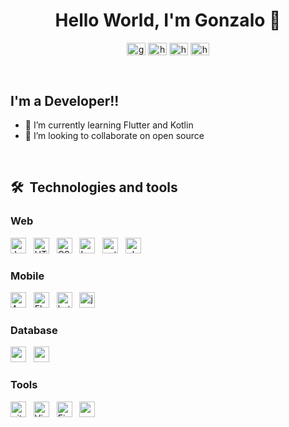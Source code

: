 

 <!-- <img align="right" alt="GIF" src="https://github.com/arsentieva/arsentieva/blob/main/code.gif?raw=true" width="500" height="320" /> -->

<div align="center">
  <h1>Hello World, I'm Gonzalo  👋</h1>
</div>

<p align="center">
  <a href="https://twitter.com/gonzalo_code" target="blank"
    ><img
      align="center"
      src="https://raw.githubusercontent.com/rahuldkjain/github-profile-readme-generator/22064237dce9d9052582c108ace3c161b646dfd9/src/images/icons/Social/twitter.svg"
      alt="gonzalo_code"
      height="20"
      width="30"
  /></a>
  <a href="https://www.linkedin.com/in/gonzalo-lopez-2050/" target="blank"
    ><img
      align="center"
      src="https://raw.githubusercontent.com/rahuldkjain/github-profile-readme-generator/22064237dce9d9052582c108ace3c161b646dfd9/src/images/icons/Social/linked-in-alt.svg"
      alt="https://www.linkedin.com/in/gonzalo-lopez-2050/"
      height="20"
      width="30"
  /></a>
  <a href="https://www.facebook.com/gonzalo.lopezguerrero.5/" target="blank"
    ><img
      align="center"
      src="https://raw.githubusercontent.com/rahuldkjain/github-profile-readme-generator/22064237dce9d9052582c108ace3c161b646dfd9/src/images/icons/Social/facebook.svg"
      alt="https://www.facebook.com/gonzalo.lopezguerrero.5/"
      height="20"
      width="30"
  /></a>
  <a href="https://www.instagram.com/gonzalo_code/" target="blank"
    ><img
      align="center"
      src="https://raw.githubusercontent.com/rahuldkjain/github-profile-readme-generator/22064237dce9d9052582c108ace3c161b646dfd9/src/images/icons/Social/instagram.svg"
      alt="https://www.instagram.com/gonzalo_code/"
      height="20"
      width="30"
  /></a>
</p>
</br>

## I'm a Developer!!
<!-- - ✍ You can find my projects here [portfolio] -->
- 🌱 I’m currently learning Flutter and Kotlin
- 👯 I’m looking to collaborate on open source
<!-- - 💬 Ask me about ... Anything -->
<!-- - ⚡ Fun fact: I speak 2 languages ( English, Spanish ) -->




<br />

## 🛠  Technologies and tools
### Web

<p style="diplay:inline">
<img style="display:inline-block" src="https://img.shields.io/badge/JavaScript-282C34?logo=javascript&logoColor=F7DF1E" alt="JavaScript" title="JavaScript" height="25" />
&nbsp;
<img src="https://img.shields.io/badge/HTML5-282C34?logo=html5&logoColor=E34F26" alt="HTML5" title="HTML5" height="25" />
&nbsp;
<img src="https://img.shields.io/badge/CSS3-282C34?logo=css3&logoColor=1572B6" alt="CSS3" title="CSS3" height="25" />
&nbsp;
<img src="https://img.shields.io/badge/Laravel-282C34?logo=laravel&logoColor=FF2D20" alt="Laravel" title="Laravel" height="25" />
&nbsp;
<img src="https://img.shields.io/badge/Python-282C34?logo=python&logoColor=3776AB" alt="python" title="python" height="25" />
&nbsp;
<img src="https://img.shields.io/badge/PHP-282C34?logo=php&logoColor=777BB4" alt="php" title="php" height="25" />

</p>

### Mobile

<p style="diplay:inline">
<img src="https://img.shields.io/badge/Android-282C34?logo=android&logoColor=3DDC84" alt="Android" title="Android" height="25" />
&nbsp;
<img src="https://img.shields.io/badge/Flutter-282C34?logo=flutter&logoColor=02569B" alt="Flutter" title="Flutter" height="25" />
&nbsp;
<img src="https://img.shields.io/badge/Kotlin-282C34?logo=kotlin&logoColor=0095D5" alt="kotlin" title="kotlin" height="25" />
&nbsp;
<img src="https://img.shields.io/badge/Java-282C34?logo=java&logoColor=0095D5" alt="java" title="java" height="25" />
&nbsp;
</p>


### Database
<p style="diplay:inline">
<img src="https://img.shields.io/badge/MySQL-282C34?logo=mysql&logoColor=4479A1" alt="mysql" title="mysql" height="25" />
&nbsp;
<img src="https://img.shields.io/badge/PostgreSQL-282C34?logo=postgresql&logoColor=4169E1" alt="postgresql" title="postgresql" height="25" />
&nbsp;
</p>


### Tools
<p style="diplay:inline">
<img src="https://img.shields.io/badge/git-282C34?logo=git&logoColor=F05032" alt="git logo" title="git" height="25" />
&nbsp;
<img src="https://img.shields.io/badge/VS%20Code-282C34?logo=visual-studio-code&logoColor=007ACC" alt="Visual Studio Code logo" title="Visual Studio Code" height="25" />
&nbsp;
<img src="https://img.shields.io/badge/Firebase-282C34?logo=firebase&logoColor=FFCA28" alt="Firebase" title="Firebase" height="25" />
&nbsp;
<img src="https://img.shields.io/badge/Postman-282C34?logo=postman&logoColor=FF6C37" alt="postman" title="postman" height="25" />
&nbsp;


</p>








